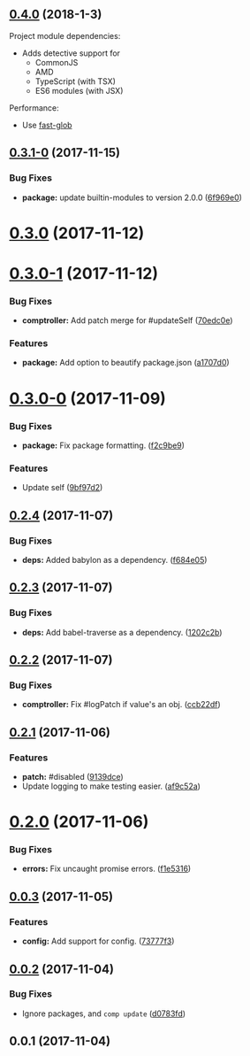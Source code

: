 <a name="0.4.0"></a>
## [0.4.0](https://github.com/kristianmandrup/comptroller/commit/99ee5a0c6356b1fe727f61b4c908e393aecd82c4) (2018-1-3)

Project module dependencies:

- Adds detective support for
  - CommonJS
  - AMD
  - TypeScript (with TSX)
  - ES6 modules (with JSX)

Performance:

- Use [fast-glob](https://www.npmjs.com/package/fast-glob)


<a name="0.3.1-0"></a>
## [0.3.1-0](https://github.com/Aldlevine/comptroller/compare/v0.3.0...v0.3.1-0) (2017-11-15)


### Bug Fixes

* **package:** update builtin-modules to version 2.0.0 ([6f969e0](https://github.com/Aldlevine/comptroller/commit/6f969e0))



<a name="0.3.0"></a>
# [0.3.0](https://github.com/Aldlevine/comptroller/compare/v0.3.0-1...v0.3.0) (2017-11-12)



<a name="0.3.0-1"></a>
# [0.3.0-1](https://github.com/Aldlevine/comptroller/compare/v0.3.0-0...v0.3.0-1) (2017-11-12)


### Bug Fixes

* **comptroller:** Add patch merge for #updateSelf ([70edc0e](https://github.com/Aldlevine/comptroller/commit/70edc0e))


### Features

* **package:** Add option to beautify package.json ([a1707d0](https://github.com/Aldlevine/comptroller/commit/a1707d0))



<a name="0.3.0-0"></a>
# [0.3.0-0](https://github.com/Aldlevine/comptroller/compare/v0.2.4...v0.3.0-0) (2017-11-09)


### Bug Fixes

* **package:** Fix package formatting. ([f2c9be9](https://github.com/Aldlevine/comptroller/commit/f2c9be9))


### Features

* Update self ([9bf97d2](https://github.com/Aldlevine/comptroller/commit/9bf97d2))



<a name="0.2.4"></a>
## [0.2.4](https://github.com/Aldlevine/comptroller/compare/v0.2.3...v0.2.4) (2017-11-07)


### Bug Fixes

* **deps:** Added babylon as a dependency. ([f684e05](https://github.com/Aldlevine/comptroller/commit/f684e05))



<a name="0.2.3"></a>
## [0.2.3](https://github.com/Aldlevine/comptroller/compare/v0.2.2...v0.2.3) (2017-11-07)


### Bug Fixes

* **deps:** Add babel-traverse as a dependency. ([1202c2b](https://github.com/Aldlevine/comptroller/commit/1202c2b))



<a name="0.2.2"></a>
## [0.2.2](https://github.com/Aldlevine/comptroller/compare/v0.2.1...v0.2.2) (2017-11-07)


### Bug Fixes

* **comptroller:** Fix #logPatch if value's an obj. ([ccb22df](https://github.com/Aldlevine/comptroller/commit/ccb22df))



<a name="0.2.1"></a>
## [0.2.1](https://github.com/Aldlevine/comptroller/compare/v0.2.0...v0.2.1) (2017-11-06)


### Features

* **patch:** #disabled ([9139dce](https://github.com/Aldlevine/comptroller/commit/9139dce))
* Update logging to make testing easier. ([af9c52a](https://github.com/Aldlevine/comptroller/commit/af9c52a))



<a name="0.2.0"></a>
# [0.2.0](https://github.com/Aldlevine/comptroller/compare/v0.0.3...v0.2.0) (2017-11-06)


### Bug Fixes

* **errors:** Fix uncaught promise errors. ([f1e5316](https://github.com/Aldlevine/comptroller/commit/f1e5316))



<a name="0.0.3"></a>
## [0.0.3](https://github.com/Aldlevine/comptroller/compare/v0.0.2...v0.0.3) (2017-11-05)


### Features

* **config:** Add support for config. ([73777f3](https://github.com/Aldlevine/comptroller/commit/73777f3))



<a name="0.0.2"></a>
## [0.0.2](https://github.com/Aldlevine/comptroller/compare/v0.0.1...v0.0.2) (2017-11-04)


### Bug Fixes

* Ignore packages, and `comp update` ([d0783fd](https://github.com/Aldlevine/comptroller/commit/d0783fd))



<a name="0.0.1"></a>
## 0.0.1 (2017-11-04)



